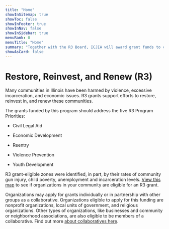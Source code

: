 ```yaml
---
title: "Home"
showInSitemap: true
showToc: false
showInFooter: true
showInNav: false
showInSidebar: true
menuRank: 0
menuTitle: "Home"
summary: "Together with the R3 Board, ICJIA will award grant funds to community organizations that support economic development, provide violence prevention and reentry services, and offer youth development and civil legal aid."
showAsCard: false
---
```


# Restore, Reinvest, and Renew (R3)

Many communities in Illinois have been harmed by violence, excessive incarceration, and economic issues. R3 grants support efforts to restore, reinvest in, and renew these communities.

The grants funded by this program should address the five R3 Program Priorities:

- Civil Legal Aid

- Economic Development

- Reentry

- Violence Prevention

- Youth Development

R3 grant-eligible zones were identified, in part, by their rates of community gun injury, child poverty, unemployment and incarceration levels. [View this map](/eligibility) to see if organizations in your community are eligible for an R3 grant.

Organizations may apply for grants individually or in partnership with other groups as a collaborative. Organizations eligible to apply for this funding are nonprofit organizations, local units of government, and religious organizations. Other types of organizations, like businesses and community or neighborhood associations, are also eligible to be members of a collaborative. Find out more [about collaboratives here](/collaboratives).
